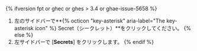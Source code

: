 {% ifversion fpt or ghec or ghes > 3.4 or ghae-issue-5658 %}
1. 左のサイドバーで**{% octicon "key-asterisk" aria-label="The key-asterisk icon" %} Secret（シークレット）**をクリックしてください。
{% else %}
1. 左サイドバーで [**Secrets**] をクリックします。
{% endif %}
